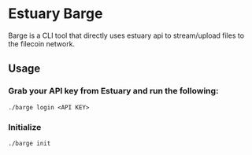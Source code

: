 # Estuary Barge
Barge is a CLI tool that directly uses estuary api to stream/upload files to the filecoin network.

## Usage

### Grab your API key from Estuary and run the following:
```
./barge login <API KEY>
```

### Initialize
```
./barge init 
```



